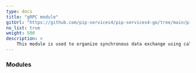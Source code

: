 ```yaml
---
type: docs
title: "gRPC module"
gitUrl: "https://github.com/pip-services4/pip-services4-go/tree/main/pip-services4-aws-node"
no_list: true
weight: 500
description: > 
    This module is used to organize synchronous data exchange using calls through the gRPC protocol. It has implementations of both, the server and client parts.
---
```



### Modules
